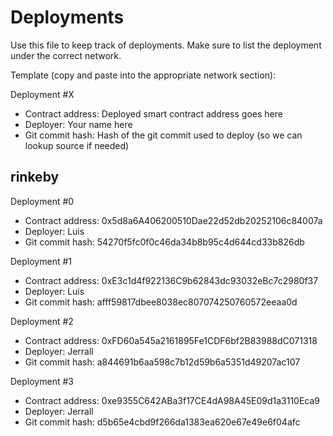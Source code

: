 # Deployments

Use this file to keep track of deployments.
Make sure to list the deployment under the correct network.

Template (copy and paste into the appropriate network section):

Deployment #X
- Contract address: Deployed smart contract address goes here
- Deployer: Your name here
- Git commit hash:  Hash of the git commit used to deploy (so we can lookup source if needed)

## rinkeby

Deployment #0
- Contract address: 0x5d8a6A406200510Dae22d52db20252106c84007a
- Deployer: Luis
- Git commit hash: 54270f5fc0f0c46da34b8b95c4d644cd33b826db

Deployment #1
- Contract address: 0xE3c1d4f922136C9b62843dc93032eBc7c2980f37
- Deployer: Luis
- Git commit hash: afff59817dbee8038ec807074250760572eeaa0d

Deployment #2
- Contract address: 0xFD60a545a2161895Fe1CDF6bf2B83988dC071318
- Deployer: Jerrall
- Git commit hash: a844691b6aa598c7b12d59b6a5351d49207ac107

Deployment #3
- Contract address: 0xe9355C642ABa3f17CE4dA98A45E09d1a3110Eca9
- Deployer: Jerrall
- Git commit hash: d5b65e4cbd9f266da1383ea620e67e49e6f04afc
